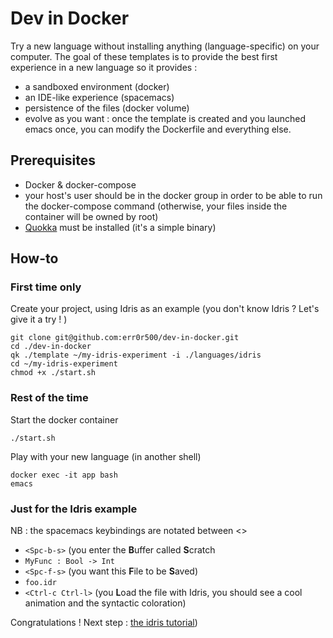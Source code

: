 # Dev in Docker

Try a new language without installing anything (language-specific) on your computer.
The goal of these templates is to provide the best first experience in a new language so it provides :
- a sandboxed environment (docker)
- an IDE-like experience (spacemacs)
- persistence of the files (docker volume)
- evolve as you want : once the template is created and you launched emacs once, you can modify the Dockerfile and everything else.

## Prerequisites
- Docker & docker-compose
- your host's user should be in the docker group in order to be able to run the docker-compose command (otherwise, your files inside the container will be owned by root)
- [Quokka](https://github.com/Depado/quokka) must be installed (it's a simple binary)

## How-to

### First time only 

Create your project, using Idris as an example (you don't know Idris ? Let's give it a try ! ) 
```
git clone git@github.com:err0r500/dev-in-docker.git
cd ./dev-in-docker
qk ./template ~/my-idris-experiment -i ./languages/idris
cd ~/my-idris-experiment
chmod +x ./start.sh
```
### Rest of the time

Start the docker container 
```
./start.sh
```

Play with your new language (in another shell)
```
docker exec -it app bash
emacs
```

### Just for the Idris example

NB : the spacemacs keybindings are notated between <>

- `<Spc-b-s>` (you enter the **B**uffer called **S**cratch
- `MyFunc : Bool -> Int`
- `<Spc-f-s>` (you want this **F**ile to be **S**aved)
- `foo.idr`
- `<Ctrl-c Ctrl-l>` (you **L**oad the file with Idris, you should see a cool animation and the syntactic coloration)

Congratulations ! Next step : [the idris tutorial](http://docs.idris-lang.org/en/latest/tutorial/index.html#tutorial-index))

